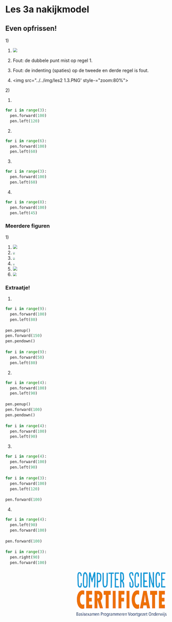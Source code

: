 # Les 3a nakijkmodel

## Even opfrissen!

1\) 

1. <img src="../../img/image-20190415165611900.png" style="zoom:80%">

2. Fout: de dubbele punt mist op regel 1.

3. Fout: de indenting (spaties) op de tweede en derde regel is fout.

4. <img src="../../img/les2 1.3.PNG' style-="zoom:80%">

 <div style="page-break-after: always;"></div>

2\)

1. 
```python
for i in range(3):
  pen.forward(100)
  pen.left(120)
```

2. 

```python
for i in range(6):
  pen.forward(100)
  pen.left(60)
```

3. 

```python
for i in range(3):
  pen.forward(100)
  pen.left(60)
```

4. 

```python
for i in range(8):
  pen.forward(100)
  pen.left(45)
```

 <div style="page-break-after: always;"></div>

### Meerdere figuren

1\) 

1. <img src="../../img/image-20190415170548304.png" style="zoom:80%">
2. <img src="../../img/image-20190415171210673.png" style="zoom:40%">
3. <img src="../../img/image-20190415171156881.png" style="zoom:40%">
4. <img src="../../img/image-20190415171117482.png"  style="zoom:30%">
5. <img src="../../img/image-20190415171030510.png"  style="zoom:80%">
6. <img src="../../img/image-20190415171304634.png"   style="zoom:70%">



### Extraatje!

1. 

```python
for i in range(9):
  pen.forward(100)
  pen.left(80)

pen.penup()
pen.forward(150)
pen.pendown()

for i in range(9):
  pen.forward(50)
  pen.left(80)
```

2. 

```python
for i in range(4):
  pen.forward(100)
  pen.left(90)

pen.penup()
pen.forward(100)
pen.pendown()

for i in range(4):
  pen.forward(100)
  pen.left(90)
```

 <div style="page-break-after: always;"></div>

3. 

```python
for i in range(4):
  pen.forward(100)
  pen.left(90)

for i in range(3):
  pen.forward(100)
  pen.left(120)

pen.forward(100)
```

4. 


```python
for i in range(4):
  pen.left(90)
  pen.forward(100)

pen.forward(100)

for i in range(3):
  pen.right(90)
  pen.forward(100)
```


<img src="../../img/logoCSCert_10cm.jpg" align="right">
